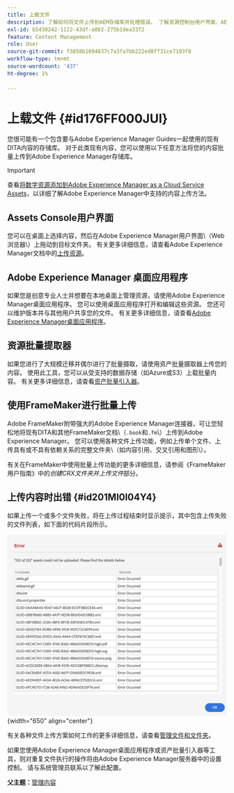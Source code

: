 ```yaml
---
title: 上载文件
description: 了解如何将文件上传到AEM存储库并处理错误。 了解资源控制台用户界面、AEM桌面应用程序、资源批量提取器，并使用FrameMaker进行批量上传。
exl-id: b5430242-1122-43df-a0b2-275b1dea33f2
feature: Content Management
role: User
source-git-commit: f3858b1694837c7a3fa7bb222ed8ff31ce7103f8
workflow-type: tm+mt
source-wordcount: '437'
ht-degree: 1%

---
```


# 上载文件 {#id176FF000JUI}

您很可能有一个包含要与Adobe Experience Manager Guides一起使用的现有DITA内容的存储库。 对于此类现有内容，您可以使用以下任意方法将您的内容批量上传到Adobe Experience Manager存储库。

>[!IMPORTANT]
>
> 查看[将数字资源添加到Adobe Experience Manager as a Cloud Service Assets](https://experienceleague.adobe.com/docs/experience-manager-cloud-service/assets/manage/add-assets.html?lang=zh-Hans)，以详细了解Adobe Experience Manager中支持的内容上传方法。

## Assets Console用户界面

您可以在桌面上选择内容，然后在Adobe Experience Manager用户界面\（Web浏览器\）上拖动到目标文件夹。 有关更多详细信息，请查看Adobe Experience Manager文档中的[上传资源](https://experienceleague.adobe.com/docs/experience-manager-cloud-service/assets/manage/add-assets.html?lang=zh-Hans#upload-assets)。

## Adobe Experience Manager 桌面应用程序

如果您是创意专业人士并想要在本地桌面上管理资源，请使用Adobe Experience Manager桌面应用程序。 您可以使用桌面应用程序打开和编辑这些资源。 您还可以维护版本并与其他用户共享您的文件。 有关更多详细信息，请查看[Adobe Experience Manager桌面应用程序](https://experienceleague.adobe.com/docs/experience-manager-desktop-app/using/using.html?lang=zh-Hans)。

## 资源批量提取器

如果您进行了大规模迁移并偶尔进行了批量摄取，请使用资产批量摄取器上传您的内容。 使用此工具，您可以从受支持的数据存储（如Azure或S3）上载批量内容。 有关更多详细信息，请查看[资产批量引入器](https://experienceleague.adobe.com/docs/experience-manager-cloud-service/assets/manage/add-assets.html?lang=zh-Hans#asset-bulk-ingestor)。

## 使用FrameMaker进行批量上传

Adobe FrameMaker附带强大的Adobe Experience Manager连接器，可让您轻松地将现有DITA和其他FrameMaker文档\（`.book`和`.fm`\）上传到Adobe Experience Manager。 您可以使用各种文件上传功能，例如上传单个文件、上传具有或不具有依赖关系的完整文件夹\（如内容引用、交叉引用和图形\）。

有关在FrameMaker中使用批量上传功能的更多详细信息，请参阅《FrameMaker用户指南》中的&#x200B;*创建CRX文件夹并上传文件*&#x200B;部分。

## 上传内容时出错 {#id201MI0I04Y4}

如果上传一个或多个文件失败，将在上传过程结束时显示提示，其中包含上传失败的文件列表，如下面的代码片段所示。

![](images/uuid-files-failed-to-upload_cs.png){width="650" align="center"}

有关各种文件上传方案如何工作的更多详细信息，请查看[管理文件和文件夹](authoring-file-management.md#)。

如果您使用Adobe Experience Manager桌面应用程序或资产批量引入器等工具，则对重复文件执行的操作将由Adobe Experience Manager服务器中的设置控制。 请与系统管理员联系以了解此配置。

**父主题：**&#x200B;[&#x200B;管理内容](authoring.md)
